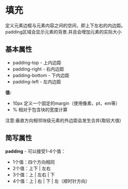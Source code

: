 # 填充
定义元素边框与元素内容之间的空间，即上下左右的内边距。  
padding区域会显示元素的背景.并且会增加元素的实际大小

## 基本属性
* padding-top - 上内边距
* padding-right - 右内边距
* padding-bottom - 下内边距
* padding-left - 左内边距

**值:**

* 10px	定义一个固定的margin（使用像素，pt，em等）
* %	相对于包含块的宽度计算


注意:垂直方向相邻块级元素的外边距会发生合并(取较大值)

## 简写属性
**padding** - 可以接受1-4个值：
* 1个值：四个方向相同
* 2个值：上下 | 左右
* 3个值：上 | 左右 | 下
* 4个值：上 | 右 | 下 | 左（顺时针方向）